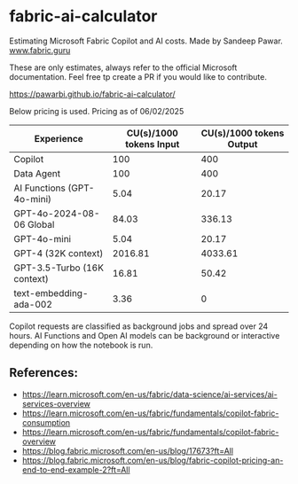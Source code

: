 # fabric-ai-calculator
Estimating Microsoft Fabric Copilot and AI costs. Made by Sandeep Pawar. www.fabric.guru

These are only estimates, always refer to the official Microsoft documentation.
Feel free tp create a PR if you would like to contribute. 

https://pawarbi.github.io/fabric-ai-calculator/

Below pricing is used. Pricing as of 06/02/2025

| Experience | CU(s)/1000 tokens Input | CU(s)/1000 tokens Output |
|------------|--------------------------|--------------------------|
| Copilot | 100 | 400 |
| Data Agent | 100 | 400 |
| AI Functions (GPT-4o-mini) | 5.04 | 20.17 ||
| GPT-4o-2024-08-06 Global | 84.03 | 336.13 |
| GPT-4o-mini | 5.04 | 20.17 |
| GPT-4 (32K context) | 2016.81 | 4033.61 |
| GPT-3.5-Turbo (16K context) | 16.81 | 50.42 |
| text-embedding-ada-002 | 3.36 | 0 |

Copilot requests are classified as background jobs and spread over 24 hours. AI Functions and Open AI models can be background or interactive depending on how the notebook is run.
## References:
- https://learn.microsoft.com/en-us/fabric/data-science/ai-services/ai-services-overview
- https://learn.microsoft.com/en-us/fabric/fundamentals/copilot-fabric-consumption
- https://learn.microsoft.com/en-us/fabric/fundamentals/copilot-fabric-overview
- https://blog.fabric.microsoft.com/en-us/blog/17673?ft=All
- https://blog.fabric.microsoft.com/en-us/blog/fabric-copilot-pricing-an-end-to-end-example-2?ft=All
